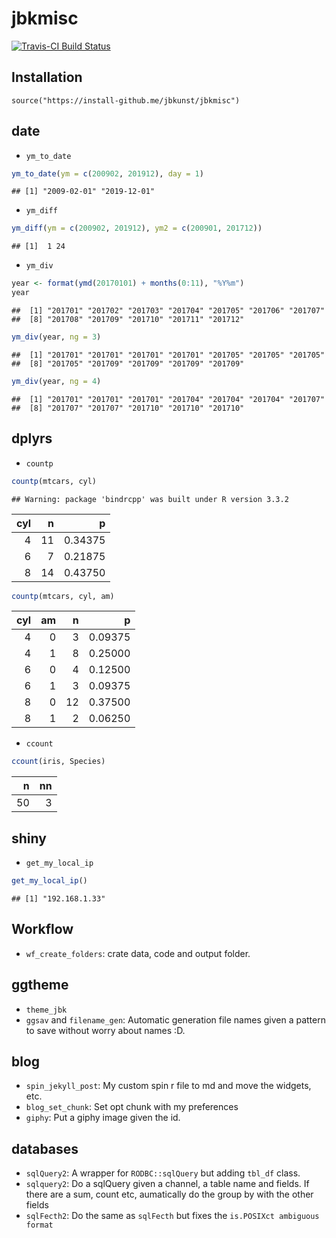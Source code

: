 jbkmisc
================

[![Travis-CI Build Status](https://travis-ci.org/jbkunst/jbkmisc.svg?branch=master)](https://travis-ci.org/jbkunst/jbkmisc)

Installation
------------

    source("https://install-github.me/jbkunst/jbkmisc")

date
----

-   `ym_to_date`

``` r
ym_to_date(ym = c(200902, 201912), day = 1)
```

    ## [1] "2009-02-01" "2019-12-01"

-   `ym_diff`

``` r
ym_diff(ym = c(200902, 201912), ym2 = c(200901, 201712))
```

    ## [1]  1 24

-   `ym_div`

``` r
year <- format(ymd(20170101) + months(0:11), "%Y%m")
year
```

    ##  [1] "201701" "201702" "201703" "201704" "201705" "201706" "201707"
    ##  [8] "201708" "201709" "201710" "201711" "201712"

``` r
ym_div(year, ng = 3)
```

    ##  [1] "201701" "201701" "201701" "201701" "201705" "201705" "201705"
    ##  [8] "201705" "201709" "201709" "201709" "201709"

``` r
ym_div(year, ng = 4)
```

    ##  [1] "201701" "201701" "201701" "201704" "201704" "201704" "201707"
    ##  [8] "201707" "201707" "201710" "201710" "201710"

dplyrs
------

-   `countp`

``` r
countp(mtcars, cyl)
```

    ## Warning: package 'bindrcpp' was built under R version 3.3.2

|  cyl|    n|        p|
|----:|----:|--------:|
|    4|   11|  0.34375|
|    6|    7|  0.21875|
|    8|   14|  0.43750|

``` r
countp(mtcars, cyl, am)
```

|  cyl|   am|    n|        p|
|----:|----:|----:|--------:|
|    4|    0|    3|  0.09375|
|    4|    1|    8|  0.25000|
|    6|    0|    4|  0.12500|
|    6|    1|    3|  0.09375|
|    8|    0|   12|  0.37500|
|    8|    1|    2|  0.06250|

-   `ccount`

``` r
ccount(iris, Species)
```

|    n|   nn|
|----:|----:|
|   50|    3|

shiny
-----

-   `get_my_local_ip`

``` r
get_my_local_ip()
```

    ## [1] "192.168.1.33"

Workflow
--------

-   `wf_create_folders`: crate data, code and output folder.

ggtheme
-------

-   `theme_jbk`
-   `ggsav` and `filename_gen`: Automatic generation file names given a pattern to save without worry about names :D.

blog
----

-   `spin_jekyll_post`: My custom spin r file to md and move the widgets, etc.
-   `blog_set_chunk`: Set opt chunk with my preferences
-   `giphy`: Put a giphy image given the id.

databases
---------

-   `sqlQuery2`: A wrapper for `RODBC::sqlQuery` but adding `tbl_df` class.
-   `sqlquery2`: Do a sqlQuery given a channel, a table name and fields. If there are a sum, count etc, aumatically do the group by with the other fields
-   `sqlFecth2`: Do the same as `sqlFecth` but fixes the `is.POSIXct ambiguous format`
